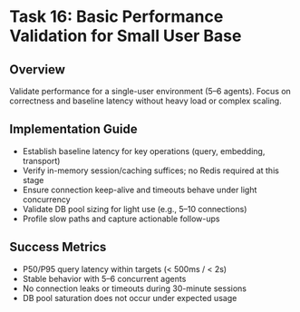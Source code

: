 # Task 16: Basic Performance Validation for Small User Base

## Overview
Validate performance for a single-user environment (5–6 agents). Focus on correctness and baseline latency without heavy load or complex scaling.

## Implementation Guide
- Establish baseline latency for key operations (query, embedding, transport)
- Verify in-memory session/caching suffices; no Redis required at this stage
- Ensure connection keep-alive and timeouts behave under light concurrency
- Validate DB pool sizing for light use (e.g., 5–10 connections)
- Profile slow paths and capture actionable follow-ups

## Success Metrics
- P50/P95 query latency within targets (< 500ms / < 2s)
- Stable behavior with 5–6 concurrent agents
- No connection leaks or timeouts during 30-minute sessions
- DB pool saturation does not occur under expected usage
